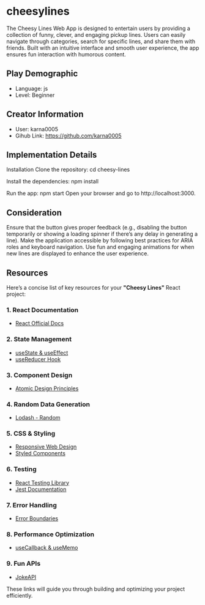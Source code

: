 # cheesylines

The Cheesy Lines Web App is designed to entertain users by providing a collection of funny, clever, and engaging pickup lines. Users can easily navigate through categories, search for specific lines, and share them with friends. Built with an intuitive interface and smooth user experience, the app ensures fun interaction with humorous content.

## Play Demographic

- Language: js
- Level: Beginner

## Creator Information

- User: karna0005
- Gihub Link: https://github.com/karna0005


## Implementation Details

Installation
Clone the repository:
cd cheesy-lines

Install the dependencies:
npm install

Run the app:
npm start
Open your browser and go to http://localhost:3000.

## Consideration

Ensure that the button gives proper feedback (e.g., disabling the button temporarily or showing a loading spinner if there’s any delay in generating a line).
Make the application accessible by following best practices for ARIA roles and keyboard navigation.
Use fun and engaging animations for when new lines are displayed to enhance the user experience.

## Resources

Here’s a concise list of key resources for your **"Cheesy Lines"** React project:

### 1. **React Documentation**
   - [React Official Docs](https://reactjs.org/docs/getting-started.html)

### 2. **State Management**
   - [useState & useEffect](https://reactjs.org/docs/hooks-overview.html)
   - [useReducer Hook](https://reactjs.org/docs/hooks-reference.html#usereducer)

### 3. **Component Design**
   - [Atomic Design Principles](https://bradfrost.com/blog/post/atomic-web-design/)

### 4. **Random Data Generation**
   - [Lodash - Random](https://lodash.com/docs/4.17.15#sample)

### 5. **CSS & Styling**
   - [Responsive Web Design](https://www.w3schools.com/css/css_rwd_intro.asp)
   - [Styled Components](https://styled-components.com/)

### 6. **Testing**
   - [React Testing Library](https://testing-library.com/docs/react-testing-library/intro/)
   - [Jest Documentation](https://jestjs.io/docs/en/getting-started)

### 7. **Error Handling**
   - [Error Boundaries](https://reactjs.org/docs/error-boundaries.html)

### 8. **Performance Optimization**
   - [useCallback & useMemo](https://reactjs.org/docs/hooks-reference.html)

### 9. **Fun APIs**
   - [JokeAPI](https://jokeapi.dev/)

These links will guide you through building and optimizing your project efficiently.
